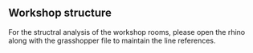## Workshop structure
For the structral analysis of the workshop rooms, please open the rhino along with the grasshopper file to maintain the line references.


